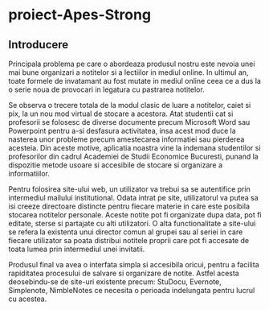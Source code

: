 # proiect-Apes-Strong

## Introducere

Principala problema pe care o abordeaza produsul nostru este nevoia unei mai bune organizari a notitelor si a lectiilor in mediul online. In ultimul an, toate formele de invatamant au fost mutate in mediul online ceea ce a dus la o serie noua de provocari in legatura cu pastrarea notitelor.

Se observa o trecere totala de la modul clasic de luare a notitelor, caiet si pix, la un nou mod virtual de stocare a acestora. Atat studentii cat si profesorii se folosesc de diverse documente precum Microsoft Word sau Powerpoint pentru a-si desfasura activitatea, insa acest mod duce la nasterea unor probleme precum amestecarea informatiei sau pierderea acesteia. Din aceste motive, aplicatia noastra vine la indemana studentilor si profesorilor din cadrul Academiei de Studii Economice Bucuresti, punand la dispozitie metode usoare si accesibile de stocare si organizare a informatiilor.

Pentru folosirea site-ului web, un utilizator va trebui sa se autentifice prin intermediul mailului institutional. Odata intrat pe site, utilizatorul va putea sa isi creeze directoare distincte pentru fiecare materie in care este posibila stocarea notitelor personale. Aceste notite pot fi organizate dupa data, pot fi editate, sterse si partajate cu alti utilizatori. O alta functionalitate a site-ului se refera la existenta unui director comun al grupei sau al seriei in care fiecare utilizator sa poata distribui notitele proprii care pot fi accesate de toata lumea prin intermediul unei invitatii.

Produsul final va avea o interfata simpla si accesibila oricui, pentru a facilita rapiditatea procesului de salvare si organizare de notite. Astfel acesta deosebindu-se de site-uri existente precum: StuDocu, Evernote, Simplenote, NimbleNotes ce necesita o perioada indelungata pentru lucrul cu acestea.
